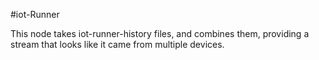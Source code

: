 #iot-Runner

This node takes iot-runner-history files, and combines them, providing a stream that looks like it came from multiple devices.


